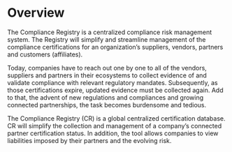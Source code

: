 # Overview

The Compliance Registry is a centralized compliance risk management system.  The Registry will simplify and streamline management of the compliance certifications for an organization’s suppliers, vendors, partners and customers (affiliates).  

Today, companies have to reach out one by one to all of the vendors, suppliers and partners in their ecosystems to collect evidence of and validate compliance with relevant regulatory mandates.   Subsequently, as those certifications expire, updated evidence must be collected again. Add to that, the advent of new regulations and compliances and growing connected partnerships, the task becomes burdensome and tedious.

The Compliance Registry (CR) is a global centralized certification database.  CR will simplify the collection and management of a company’s connected partner certification status.    In addition, the tool allows companies to view liabilities imposed by their partners and the evolving risk.
